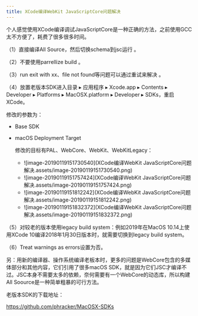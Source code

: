 ```yaml
---
title: XCode编译WebKit JavaScriptCore问题解决
---
```


个人感觉使用XCode编译调试JavaScriptCore是一种正确的方法，之前使用GCC太不方便了，耗费了很多很多时间。



（1）直接编译All Source，然后切换schema到jsc运行 。

（2）不要使用parrellize build 。

（3）run exit with xx、file not found等问题可以通过重试来解决 。

（4）放置老版本SDK进入目录 ▸ ⁨应用程序⁩ ▸ ⁨Xcode.app⁩ ▸ ⁨Contents⁩ ▸ ⁨Developer⁩ ▸ ⁨Platforms⁩ ▸ ⁨MacOSX.platform⁩ ▸ ⁨Developer⁩ ▸ SDKs⁨，重启XCode。

 修改的参数为：

- Base SDK

- macOS Deployment Target

  修改的目标有PAL、WebCore、WebKit、WebKitLegacy：

  - ![image-20190119151730540](XCode编译WebKit JavaScriptCore问题解决.assets/image-20190119151730540.png)
  - ![image-20190119151757424](XCode编译WebKit JavaScriptCore问题解决.assets/image-20190119151757424.png)
  - ![image-20190119151812242](XCode编译WebKit JavaScriptCore问题解决.assets/image-20190119151812242.png)
  - ![image-20190119151832372](XCode编译WebKit JavaScriptCore问题解决.assets/image-20190119151832372.png)

（5）对较老的版本使用legacy build system：例如2019年在MacOS 10.14上使用XCode 10编译2018年1月30日版本时，就需要切换到legacy build system。

（6）Treat warnings as errors设置为否。



另：用新的编译器、操作系统编译老板本时，更多的问题是WebCore包含的多媒体部分和其他内容，它们引用了很多macOS SDK，就是因为它们JSC才编译不过。JSC本身不需要太多的依赖，奈何需要有一个WebCore的动态库，所以构建All Soource是一种简单粗暴的可行方法。 

老版本SDK的下载地址： 

<https://github.com/phracker/MacOSX-SDKs>

